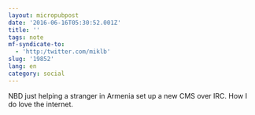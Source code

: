```yaml
---
layout: micropubpost
date: '2016-06-16T05:30:52.001Z'
title: ''
tags: note
mf-syndicate-to:
  - 'http:/twitter.com/miklb'
slug: '19852'
lang: en
category: social
---
```

NBD just helping a stranger in Armenia set up a new CMS over IRC. How I do love the internet.
